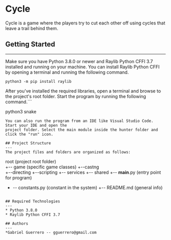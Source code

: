 # Cycle
Cycle is a game where the players try to cut each other off using cycles that leave a trail behind them.

## Getting Started
---
Make sure you have Python 3.8.0 or newer and Raylib Python CFFI 3.7 installed and running on your machine. You can install Raylib Python CFFI by opening a terminal and running the following command.
```
python3 -m pip install raylib
```
After you've installed the required libraries, open a terminal and browse to the project's root folder. Start the program by running the following command.```

python3 snake 
```
You can also run the program from an IDE like Visual Studio Code. Start your IDE and open the 
project folder. Select the main module inside the hunter folder and click the "run" icon.

## Project Structure
---
The project files and folders are organized as follows:
```
root                    (project root folder)          
  +-- game              (specific game classes)
     +--castng         
     +--directing
     +--scripting
     +-- services
     +-- shared
  +-- __main__.py       (entry point for program)
  + -- constants.py     (constant in the system)
+-- README.md           (general info)
```

## Required Technologies
---
* Python 3.8.0
* Raylib Python CFFI 3.7

## Authors
---
*Gabriel Guerrero -- gguerrero@gmail.com
